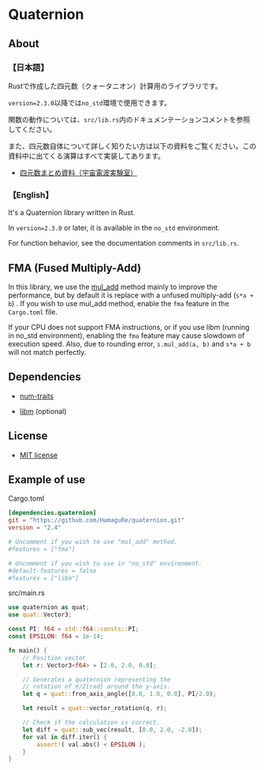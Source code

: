 # Quaternion

## About

### 【日本語】

Rustで作成した四元数（クォータニオン）計算用のライブラリです。

`version=2.3.0`以降では`no_std`環境で使用できます。

関数の動作については、`src/lib.rs`内のドキュメンテーションコメントを参照してください。

また、四元数自体について詳しく知りたい方は以下の資料をご覧ください。この資料中に出てくる演算はすべて実装してあります。

- [四元数まとめ資料（宇宙電波実験室）](https://space-denpa.jp/2019/03/26/quaternion-doc/)

### 【English】

It's a Quaternion library written in Rust.

In `version=2.3.0` or later, it is available in the `no_std` environment.

For function behavior, see the documentation comments in `src/lib.rs`.

## FMA (Fused Multiply-Add)

In this library, we use the [mul_add](https://doc.rust-lang.org/std/primitive.f64.html#method.mul_add) method mainly to improve the performance, but by default it is replace with a unfused multiply-add (`s*a + b`) . If you wish to use mul_add method, enable the `fma` feature in the `Cargo.toml` file.

If your CPU does not support FMA instructions, or if you use libm (running in no_std environment), enabling the `fma` feature may cause slowdown of execution speed. Also, due to rounding error, `s.mul_add(a, b)` and `s*a + b` will not match perfectly.

## Dependencies

- [num-traits](https://crates.io/crates/num-traits)

- [libm](https://crates.io/crates/libm) (optional)

## License

- [MIT license](https://opensource.org/licenses/MIT)

## Example of use

Cargo.toml

```toml
[dependencies.quaternion]
git = "https://github.com/HamaguRe/quaternion.git"
version = "2.4"

# Uncomment if you wish to use "mul_add" method.
#features = ["fma"]

# Uncomment if you wish to use in "no_std" environment.
#default-features = false
#features = ["libm"]
```

src/main.rs

```rust
use quaternion as quat;
use quat::Vector3;

const PI: f64 = std::f64::consts::PI;
const EPSILON: f64 = 1e-14;

fn main() {
    // Position vector
    let r: Vector3<f64> = [2.0, 2.0, 0.0];

    // Generates a quaternion representing the
    // rotation of π/2[rad] around the y-axis.
    let q = quat::from_axis_angle([0.0, 1.0, 0.0], PI/2.0);

    let result = quat::vector_rotation(q, r);

    // Check if the calculation is correct.
    let diff = quat::sub_vec(result, [0.0, 2.0, -2.0]);
    for val in diff.iter() {
        assert!( val.abs() < EPSILON );
    }
}
```
